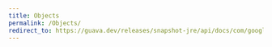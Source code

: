 ```yaml
---
title: Objects
permalink: /Objects/
redirect_to: https://guava.dev/releases/snapshot-jre/api/docs/com/google/common/base/Objects.html
---
```

